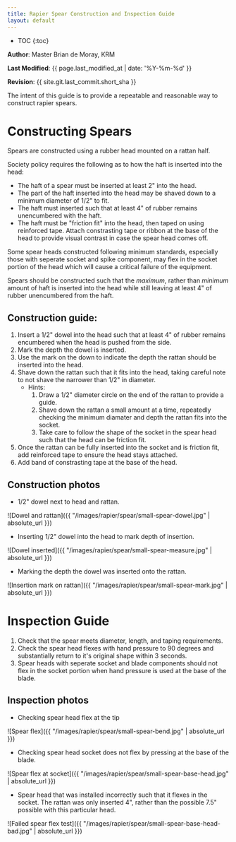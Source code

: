 ```yaml
---
title: Rapier Spear Construction and Inspection Guide
layout: default
---
```


* TOC
{:toc}

**Author**: Master Brian de Moray, KRM

**Last Modified**: {{ page.last_modified_at | date: '%Y-%m-%d' }}

**Revision**: {{ site.git.last_commit.short_sha }}

The intent of this guide is to provide a repeatable and reasonable way to construct rapier spears.

# Constructing Spears

Spears are constructed using a rubber head mounted on a rattan half.  

Society policy requires the following as to how the haft is inserted into the head:
* The haft of a spear must be inserted at least 2" into the head.
* The part of the haft inserted into the head may be shaved down to a minimum diameter of 1/2" to fit.
* The haft must inserted such that at least 4" of rubber remains unencumbered with the haft.
* The haft must be "friction fit" into the head, then taped on using reinforced tape.  Attach constrasting tape or ribbon at the base of the head to provide visual contrast in case the spear head comes off.

Some spear heads constructed following minimum standards, especially those with
seperate socket and spike component, may flex in the socket portion of the head
which will cause a critical failure of the equipment.

Spears should be constructed such that the *maximum*, rather than *minimum*
amount of haft is inserted into the head while still leaving at least 4" of
rubber unencumbered from the haft.

## Construction guide:
1. Insert a 1/2" dowel into the head such that at least 4" of rubber remains encumbered when the head is pushed from the side.
2. Mark the depth the dowel is inserted.
3. Use the mark on the down to indicate the depth the rattan should be inserted into the head.
4. Shave down the rattan such that it fits into the head, taking careful note to not shave the narrower than 1/2" in diameter.
    * Hints:
        1. Draw a 1/2" diameter circle on the end of the rattan to provide a guide.
        2. Shave down the rattan a small amount at a time, repeatedly checking the minimum diamater  and depth the rattan fits into the socket.  
        3. Take care to follow the shape of the socket in the spear head such that the head can be friction fit.
5. Once the rattan can be fully inserted into the socket and is friction fit, add reinforced tape to ensure the head stays attached.
6. Add band of constrasting tape at the base of the head.

## Construction photos
* 1/2" dowel next to head and rattan.

![Dowel and rattan]({{ "/images/rapier/spear/small-spear-dowel.jpg" | absolute_url }})

* Inserting 1/2" dowel into the head to mark depth of insertion.

![Dowel inserted]({{ "/images/rapier/spear/small-spear-measure.jpg" | absolute_url }})

* Marking the depth the dowel was inserted onto the rattan.

![Insertion mark on rattan]({{ "/images/rapier/spear/small-spear-mark.jpg" | absolute_url }})

# Inspection Guide

1. Check that the spear meets diameter, length, and taping requirements.
2. Check the spear head flexes with hand pressure to 90 degrees and substantially return to it's original shape within 3 seconds.
3. Spear heads with seperate socket and blade components should not flex in the socket portion when hand pressure is used at the base of the blade.

## Inspection photos

* Checking spear head flex at the tip

![Spear flex]({{ "/images/rapier/spear/small-spear-bend.jpg" | absolute_url }})

* Checking spear head socket does not flex by pressing at the base of the blade.

![Spear flex at socket]({{ "/images/rapier/spear/small-spear-base-head.jpg" | absolute_url }})

* Spear head that was installed incorrectly such that it flexes in the socket.  The rattan was only inserted 4", rather than the possible 7.5" possible with this particular head.

![Failed spear flex test]({{ "/images/rapier/spear/small-spear-base-head-bad.jpg" | absolute_url }})
